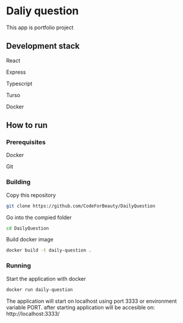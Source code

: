 # Daliy question

This app is portfolio project

## Development stack

React

Express

Typescript

Turso

Docker

## How to run

### Prerequisites

Docker

Git

### Building

Copy this repository

```bash
git clone https://github.com/CodeForBeauty/DailyQuestion
```

Go into the compied folder

```bash
cd DailyQuestion
```

Build docker image

```bash
docker build -t daily-question .
```

### Running

Start the application with docker

```bash
docker run daily-question
```

The application will start on localhost using port 3333 or environment variable PORT.
after starting application will be accesible on: http://localhost:3333/